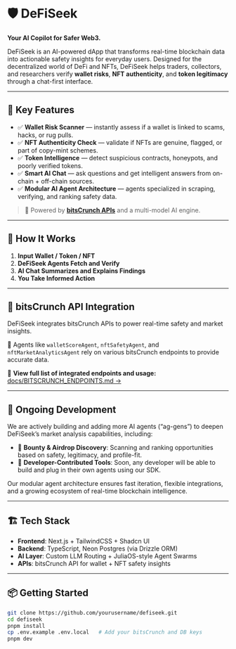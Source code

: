 # 🛡️ DeFiSeek

**Your AI Copilot for Safer Web3.**

DeFiSeek is an AI-powered dApp that transforms real-time blockchain data into actionable safety insights for everyday users. Designed for the decentralized world of DeFi and NFTs, DeFiSeek helps traders, collectors, and researchers verify **wallet risks**, **NFT authenticity**, and **token legitimacy** through a chat-first interface.

---

## 🚀 Key Features

- ✅ **Wallet Risk Scanner** — instantly assess if a wallet is linked to scams, hacks, or rug pulls.  
- ✅ **NFT Authenticity Check** — validate if NFTs are genuine, flagged, or part of copy-mint schemes.  
- ✅ **Token Intelligence** — detect suspicious contracts, honeypots, and poorly verified tokens.  
- ✅ **Smart AI Chat** — ask questions and get intelligent answers from on-chain + off-chain sources.  
- ✅ **Modular AI Agent Architecture** — agents specialized in scraping, verifying, and ranking safety data.

> 🔐 Powered by [**bitsCrunch APIs**](https://bitscrunch.com) and a multi-model AI engine.

---

## 🧠 How It Works

1. **Input Wallet / Token / NFT**  
2. **DeFiSeek Agents Fetch and Verify**  
3. **AI Chat Summarizes and Explains Findings**  
4. **You Take Informed Action**

---

## 📡 bitsCrunch API Integration

DeFiSeek integrates bitsCrunch APIs to power real-time safety and market insights.

🧠 Agents like `walletScoreAgent`, `nftSafetyAgent`, and `nftMarketAnalyticsAgent` rely on various bitsCrunch endpoints to provide accurate data.

📄 **View full list of integrated endpoints and usage:** [docs/BITSCRUNCH_ENDPOINTS.md →](./docs/BITSCRUNCH_ENDPOINTS.md)

---

## 🧩 Ongoing Development

We are actively building and adding more AI agents (“ag-gens”) to deepen DeFiSeek’s market analysis capabilities, including:

* 🧠 **Bounty & Airdrop Discovery**: Scanning and ranking opportunities based on safety, legitimacy, and profile-fit.
* 🔌 **Developer-Contributed Tools**: Soon, any developer will be able to build and plug in their own agents using our SDK.

Our modular agent architecture ensures fast iteration, flexible integrations, and a growing ecosystem of real-time blockchain intelligence.

---

## 🏗️ Tech Stack

- **Frontend**: Next.js + TailwindCSS + Shadcn UI  
- **Backend**: TypeScript, Neon Postgres (via Drizzle ORM)  
- **AI Layer**: Custom LLM Routing + JuliaOS-style Agent Swarms  
- **APIs**: bitsCrunch API for wallet + NFT safety insights

---

## 📦 Getting Started

```bash
git clone https://github.com/yourusername/defiseek.git
cd defiseek
pnpm install
cp .env.example .env.local   # Add your bitsCrunch and DB keys
pnpm dev
